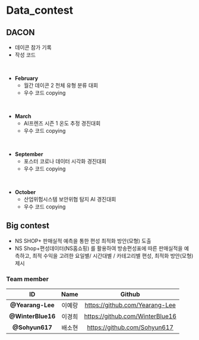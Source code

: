 # Data_contest

## DACON
- 데이콘 참가 기록
- 작성 코드
<br>

- **February**
  - 월간 데이콘 2 천체 유형 분류 대회
  - 우수 코드 copying
<br>

- **March** 
  - AI프렌즈 시즌 1 온도 추정 경진대회
  - 우수 코드 copying
<br>
  
- **September** 
  - 포스터 코로나 데이터 시각화 경진대회
  - 우수 코드 copying
<br>
  
- **October** 
  - 산업위험시스템 보안위협 탐지 AI 경진대회 
  - 우수 코드 copying

## Big contest
  - NS SHOP+ 판매실적 예측을 통한 편성 최적화 방안(모형) 도출
  - NS Shop+편성데이터(NS홈쇼핑) 를 활용하여 방송편성표에 따른 판매실적을 예측하고, 최적 수익을 고려한 요일별/ 시간대별 / 카테고리별 편성, 최적화 방안(모형) 제시

### Team member
|        ID         |  Name  |             Github              |
| :---------------: | :----: | :-----------------------------: |
|  **@Yearang-Lee**  | 이예랑 |  https://github.com/Yearang-Lee |
| **@WinterBlue16** | 이경희 | https://github.com/WinterBlue16 |
|   **@Sohyun617**   | 배소현 |   https://github.com/Sohyun617  |
